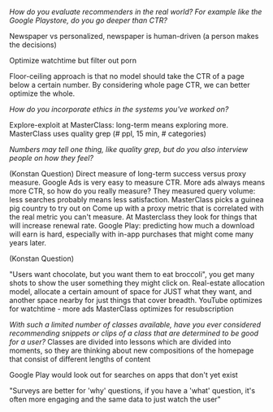 *How do you evaluate recommenders in the real world? For example like the Google Playstore, do you go deeper than CTR?*

Newspaper vs personalized, newspaper is human-driven (a person makes the decisions)

Optimize watchtime but filter out porn

Floor-ceiling approach is that no model should take the CTR of a page below a certain number. By considering whole page CTR, we can better optimize the whole. 

*How do you incorporate ethics in the systems you've worked on?* 

Explore-exploit at MasterClass: long-term means exploring more. MasterClass uses quality grep (# ppl, 15 min, # categories)

*Numbers may tell one thing, like quality grep, but do you also interview people on how they feel?*

(Konstan Question) Direct measure of long-term success versus proxy measure. Google Ads is very easy to measure CTR. More ads always means more CTR, so how do you really measure? They measured query volume: less searches probably means less satisfaction. 
MasterClass picks a guinea pig country to try out on
Come up with a proxy metric that is correlated with the real metric you can't measure. At Masterclass they look for things that will increase renewal rate. 
Google Play: predicting how much a download will earn is hard, especially with in-app purchases that might come many years later. 

(Konstan Question) 

"Users want chocolate, but you want them to eat broccoli", you get many shots to show the user something they might click on. Real-estate allocation model, allocate a certain amount of space for JUST what they want, and another space nearby for just things that cover breadth. 
YouTube optimizes for watchtime - more ads
MasterClass optimizes for resubscription

*With such a limited number of classes available, have you ever considered recommending snippets or clips of a class that are determined to be good for a user?*
Classes are divided into lessons which are divided into moments, so they are thinking about new compositions of the homepage that consist of different lengths of content

Google Play would look out for searches on apps that don't yet exist

"Surveys are better for 'why' questions, if you have a 'what' question, it's often more engaging and the same data to just watch the user"